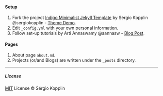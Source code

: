 #### Setup
1. Fork the project [Indigo Minimalist Jekyll Template](https://github.com/sergiokopplin/indigo/fork) by Sérgio Kopplin @sergiokopplin - [Theme Demo](http://sergiokopplin.github.io/indigo/).
2. Edit `_config.yml` with your own personal information.
3. Follow set-up tutorials by Arti Annaswamy @aannasw - [Blog Post](http://artiannaswamy.com/build-a-github-blog-part-2).

#### Pages
1. About page `about.md`.
2. Projects (or/and Blogs) are written under the `_posts` directory.

---
##### License
[MIT](https://kopplin.mit-license.org/) License © Sérgio Kopplin
